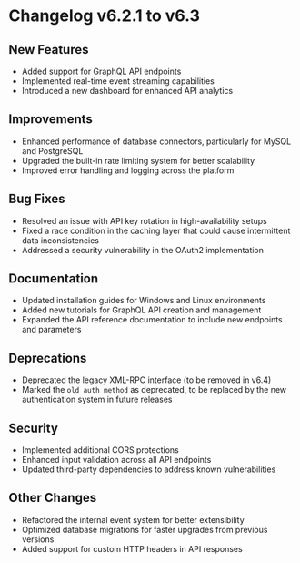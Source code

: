 

  # Changelog v6.2.1 to v6.3

## New Features
- Added support for GraphQL API endpoints
- Implemented real-time event streaming capabilities
- Introduced a new dashboard for enhanced API analytics

## Improvements
- Enhanced performance of database connectors, particularly for MySQL and PostgreSQL
- Upgraded the built-in rate limiting system for better scalability
- Improved error handling and logging across the platform

## Bug Fixes
- Resolved an issue with API key rotation in high-availability setups
- Fixed a race condition in the caching layer that could cause intermittent data inconsistencies
- Addressed a security vulnerability in the OAuth2 implementation

## Documentation
- Updated installation guides for Windows and Linux environments
- Added new tutorials for GraphQL API creation and management
- Expanded the API reference documentation to include new endpoints and parameters

## Deprecations
- Deprecated the legacy XML-RPC interface (to be removed in v6.4)
- Marked the `old_auth_method` as deprecated, to be replaced by the new authentication system in future releases

## Security
- Implemented additional CORS protections
- Enhanced input validation across all API endpoints
- Updated third-party dependencies to address known vulnerabilities

## Other Changes
- Refactored the internal event system for better extensibility
- Optimized database migrations for faster upgrades from previous versions
- Added support for custom HTTP headers in API responses

  